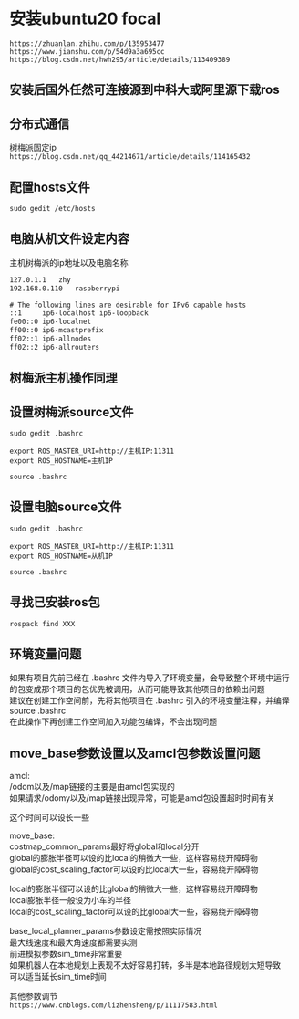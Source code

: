 # 安装ubuntu20 focal
`https://zhuanlan.zhihu.com/p/135953477`    
`https://www.jianshu.com/p/54d9a3a695cc`    
`https://blog.csdn.net/hwh295/article/details/113409389`        

## 安装后国外任然可连接源到中科大或阿里源下载ros




## 分布式通信   
树梅派固定ip    
`https://blog.csdn.net/qq_44214671/article/details/114165432`   
    
## 配置hosts文件   
`sudo gedit /etc/hosts`   

## 电脑从机文件设定内容    
主机树梅派的ip地址以及电脑名称    
```127.0.0.1	localhost
127.0.1.1	zhy
192.168.0.110	raspberrypi

# The following lines are desirable for IPv6 capable hosts
::1     ip6-localhost ip6-loopback
fe00::0 ip6-localnet
ff00::0 ip6-mcastprefix
ff02::1 ip6-allnodes
ff02::2 ip6-allrouters
```
## 树梅派主机操作同理   
## 设置树梅派source文件
`sudo gedit .bashrc`    
```
export ROS_MASTER_URI=http://主机IP:11311
export ROS_HOSTNAME=主机IP
```   
`source .bashrc`    

## 设置电脑source文件
`sudo gedit .bashrc`    
```
export ROS_MASTER_URI=http://主机IP:11311
export ROS_HOSTNAME=从机IP
```   
`source .bashrc`    

## 寻找已安装ros包
`rospack find XXX`  

## 环境变量问题
如果有项目先前已经在 .bashrc 文件内导入了环境变量，会导致整个环境中运行的包变成那个项目的包优先被调用，从而可能导致其他项目的依赖出问题        
建议在创建工作空间前，先将其他项目在 .bashrc 引入的环境变量注释，并编译 source .bashrc     
在此操作下再创建工作空间加入功能包编译，不会出现问题      


## move_base参数设置以及amcl包参数设置问题
amcl:       
/odom以及/map链接的主要是由amcl包实现的      
如果请求/odomy以及/map链接出现异常，可能是amcl包设置超时时间有关
<param name="transform_tolerance" value="1.0" />        
这个时间可以设长一些      
        
move_base:      
costmap_common_params最好将global和local分开      
global的膨胀半径可以设的比local的稍微大一些，这样容易绕开障碍物      
global的cost_scaling_factor可以设的比local大一些，容易绕开障碍物     
        
local的膨胀半径可以设的比global的稍微大一些，这样容易绕开障碍物      
local膨胀半径一般设为小车的半径      
local的cost_scaling_factor可以设的比global大一些，容易绕开障碍物   
        
base_local_planner_params参数设定需按照实际情况        
最大线速度和最大角速度都需要实测        
前进模拟参数sim_time非常重要      
如果机器人在本地规划上表现不太好容易打转，多半是本地路径规划太短导致      
可以适当延长sim_time时间        

其他参数调节      
`https://www.cnblogs.com/lizhensheng/p/11117583.html`
